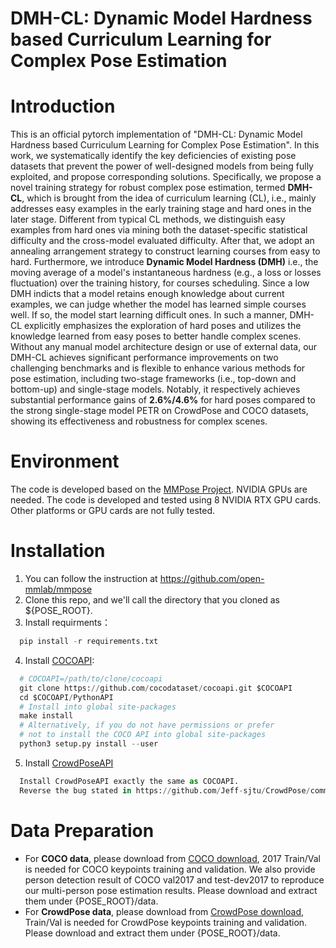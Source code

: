 # DMH-CL: Dynamic Model Hardness based Curriculum Learning for Complex Pose Estimation
# Introduction
This is an official pytorch implementation of "DMH-CL: Dynamic Model Hardness based Curriculum Learning for Complex Pose Estimation". In this work, we systematically identify the key deficiencies of existing pose datasets that prevent the power of well-designed models from being fully exploited, and propose corresponding solutions. Specifically, we propose a novel training strategy for robust complex pose estimation, termed **DMH-CL**, which is brought from the idea of curriculum learning (CL), i.e., mainly addresses easy examples in the early training stage and hard ones in the later stage. Different from typical CL methods, we distinguish easy examples from hard ones via mining both the dataset-specific statistical difficulty and the cross-model evaluated difficulty. After that, we adopt an annealing arrangement strategy to construct learning courses from easy to hard. Furthermore, we introduce **Dynamic Model Hardness (DMH)** i.e., the moving average of a model's instantaneous hardness (e.g., a loss or losses fluctuation) over the training history, for courses scheduling. Since a low DMH indicts that a model retains enough knowledge about current examples, we can judge whether the model has learned simple courses well. If so, the model start learning difficult ones. In such a manner, DMH-CL explicitly emphasizes the exploration of hard poses and utilizes the knowledge learned from easy poses to better handle complex scenes. Without any manual model architecture design or use of external data, our DMH-CL achieves significant performance improvements on two challenging benchmarks and is flexible to enhance various methods for pose estimation, including two-stage frameworks (i.e., top-down and bottom-up) and single-stage models. Notably, it respectively achieves substantial performance gains of **2.6%/4.6%** for hard poses compared to the strong single-stage model PETR on CrowdPose and COCO datasets, showing its effectiveness and robustness for complex scenes. 

# Environment
The code is developed based on the [MMPose Project](https://github.com/open-mmlab/mmpose). NVIDIA GPUs are needed. The code is developed and tested using 8 NVIDIA RTX GPU cards. Other platforms or GPU cards are not fully tested.
# Installation
1. You can follow the instruction at https://github.com/open-mmlab/mmpose 
2. Clone this repo, and we'll call the directory that you cloned as ${POSE_ROOT}.
3. Install requirments：
```python
  pip install -r requirements.txt
```
4. Install [COCOAPI](https://github.com/cocodataset/cocoapi):
```python
  # COCOAPI=/path/to/clone/cocoapi
  git clone https://github.com/cocodataset/cocoapi.git $COCOAPI
  cd $COCOAPI/PythonAPI
  # Install into global site-packages
  make install
  # Alternatively, if you do not have permissions or prefer
  # not to install the COCO API into global site-packages
  python3 setup.py install --user 
```
5. Install [CrowdPoseAPI](https://github.com/Jeff-sjtu/CrowdPose)
```python
  Install CrowdPoseAPI exactly the same as COCOAPI.
  Reverse the bug stated in https://github.com/Jeff-sjtu/CrowdPose/commit/785e70d269a554b2ba29daf137354103221f479e**
```
# Data Preparation
* For **COCO data**, please download from [COCO download](https://cocodataset.org/#download), 2017 Train/Val is needed for COCO keypoints training and validation. We also provide person detection result of COCO val2017 and test-dev2017 to reproduce our multi-person pose estimation results. Please download and extract them under {POSE_ROOT}/data.  
* For **CrowdPose data**, please download from [CrowdPose download](https://github.com/Jeff-sjtu/CrowdPose#dataset), Train/Val is needed for CrowdPose keypoints training and validation. Please download and extract them under {POSE_ROOT}/data.